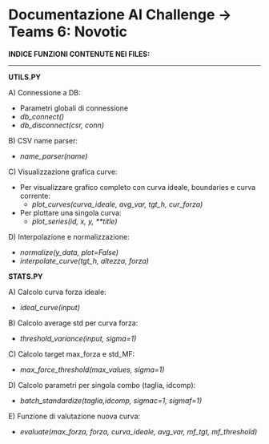 # Documentazione AI Challenge -> Teams 6:  **Novotic**
 
**INDICE FUNZIONI CONTENUTE NEI FILES:**
___


**UTILS.PY**

A) Connessione a DB:
* Parametri globali di connessione
* *db_connect()*
* *db_disconnect(csr, conn)*

B) CSV name parser:
* *name_parser(name)*

C) Visualizzazione grafica curve:
* Per visualizzare grafico completo con curva ideale, boundaries e curva corrente:
  * *plot_curves(curva_ideale, avg_var, tgt_h, cur_forza)*
* Per plottare una singola curva:
  * *plot_series(id, x, y, <span>**</span>title)*

D) Interpolazione e normalizzazione:
* *normalize(y_data, plot=False)*
* *interpolate_curve(tgt_h, altezza, forza)*


**STATS.PY**

A) Calcolo curva forza ideale:
* *ideal_curve(input)*

B) Calcolo average std per curva forza:
* *threshold_variance(input, sigma=1)*

C) Calcolo target max_forza e std_MF:
* *max_force_threshold(max_values, sigma=1)*

D) Calcolo parametri per singola combo (taglia, idcomp):
* *batch_standardize(taglia,idcomp, sigmac=1, sigmaf=1)*

E) Funzione di valutazione nuova curva:
* *evaluate(max_forza, forza, curva_ideale, avg_var, mf_tgt, mf_threshold)*

